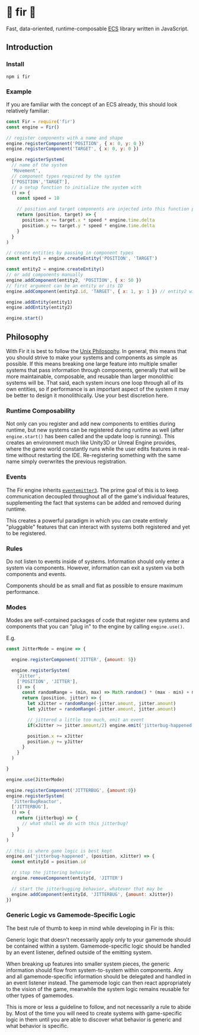 # :evergreen_tree: fir :evergreen_tree:
Fast, data-oriented, runtime-composable [ECS](https://en.wikipedia.org/wiki/Entity_component_system) library written in JavaScript.

## Introduction

### Install
```
npm i fir
```

### Example

If you are familiar with the concept of an ECS already, this should look relatively familiar:

```javascript
const Fir = require('fir')
const engine = Fir()

// register components with a name and shape
engine.registerComponent('POSITION', { x: 0, y: 0 })
engine.registerComponent('TARGET', { x: 0, y: 0 })

engine.registerSystem(
  // name of the system
  'Movement',
  // component types required by the system
  ['POSITION','TARGET'],
  // a setup function to initialize the system with
  () => {
    const speed = 10

    // position and target components are injected into this function per-entity that has the required components on it
    return (position, target) => {
      position.x += target.x * speed * engine.time.delta
      position.y += target.y * speed * engine.time.delta
    }
  }
)

// create entities by passing in component types
const entity1 = engine.createEntity('POSITION', 'TARGET')

const entity2 = engine.createEntity()
// or add components manually
engine.addComponent(entity2, 'POSITION', { x: 50 })
// first argument can be an entity or its ID
engine.addComponent(entity2.id, 'TARGET', { x: 1, y: 1 }) // entity2 will move southeast

engine.addEntity(entity1)
engine.addEntity(entity2)

engine.start()
```

## Philosophy

With Fir it is best to follow the [Unix Philosophy](https://en.wikipedia.org/wiki/Unix_philosophy). In general, this means that you should strive to make your systems and components as simple as possible. If this means breaking one large feature into multiple smaller systems that pass information through components, generally that will be more maintainable, composable, and reusable than larger monolithic systems will be. That said, each system incurs one loop through all of its own entities, so if performance is an important aspect of the system it may be better to design it monolithically. Use your best discretion here.

### Runtime Composability

Not only can you register and add new components to entities during runtime, but new systems can be registered during runtime as well (after `engine.start()` has been called and the update loop is running). This creates an environment much like Unity3D or Unreal Engine provides, where the game world constantly runs while the user edits features in real-time without restarting the IDE. Re-registering something with the same name simply overwrites the previous registration.

### Events

The Fir engine inherits [`eventemitter3`](https://github.com/primus/eventemitter3). The prime goal of this is to keep communication decoupled throughout all of the game's individual features, supplementing the fact that systems can be added and removed during runtime.

This creates a powerful paradigm in which you can create entirely "pluggable" features that can interact with systems both registered and yet to be registered.

### Rules

Do not listen to events inside of systems. Information should only enter a system via components. However, information can exit a system via both components and events.

Components should be as small and flat as possible to ensure maximum performance.

### Modes

Modes are self-contained packages of code that register new systems and components that you can "plug in" to the engine by calling `engine.use()`.

E.g.

```javascript
const JitterMode = engine => {

  engine.registerComponent('JITTER', {amount: 5})

  engine.registerSystem(
    'Jitter',
    ['POSITION', 'JITTER'],
    () => {
      const randomRange = (min, max) => Math.random() * (max - min) + min
      return (position, jitter) => {
        let xJitter = randomRange(-jitter.amount, jitter.amount)
        let yJitter = randomRange(-jitter.amount, jitter.amount)

        // jittered a little too much, emit an event
        if(xJitter >= jitter.amount/2) engine.emit('jitterbug-happened', position, xJitter)

        position.x += xJitter
        position.y += yJitter
      }
    }
  )

}

engine.use(JitterMode)

engine.registerComponent('JITTERBUG', {amount:0})
engine.registerSystem(
  'JitterBugReactor',
  ['JITTERBUG'],
  () => {
    return (jitterbug) => {
      // what shall we do with this jitterbug?
    }
  }
)

// this is where game logic is best kept
engine.on('jitterbug-happened', (position, xJitter) => {
  const entityId = position.id

  // stop the jittering behavior
  engine.removeComponent(entityId, 'JITTER')

  // start the jitterbugging behavior, whatever that may be
  engine.addComponent(entityId, 'JITTERBUG', {amount: xJitter})
})

```

### Generic Logic vs Gamemode-Specific Logic

The best rule of thumb to keep in mind while developing in Fir is this:

Generic logic that doesn't necessarily apply only to your gamemode should be contained within a system.
Gamemode-specific logic should be handled by an event listener, defined outside of the emitting system.

When breaking up features into smaller system pieces, the generic information should flow from system-to-system within components.
Any and all gamemode-specific information should be delegated and handled in an event listener instead. The gamemode logic can then react appropriately to the vision of the game, meanwhile the system logic remains reusable for other types of gamemodes.

This is more or less a guideline to follow, and not necessarily a rule to abide by. Most of the time you will need to create systems with game-specific logic in them until you are able to discover what behavior is generic and what behavior is specific.